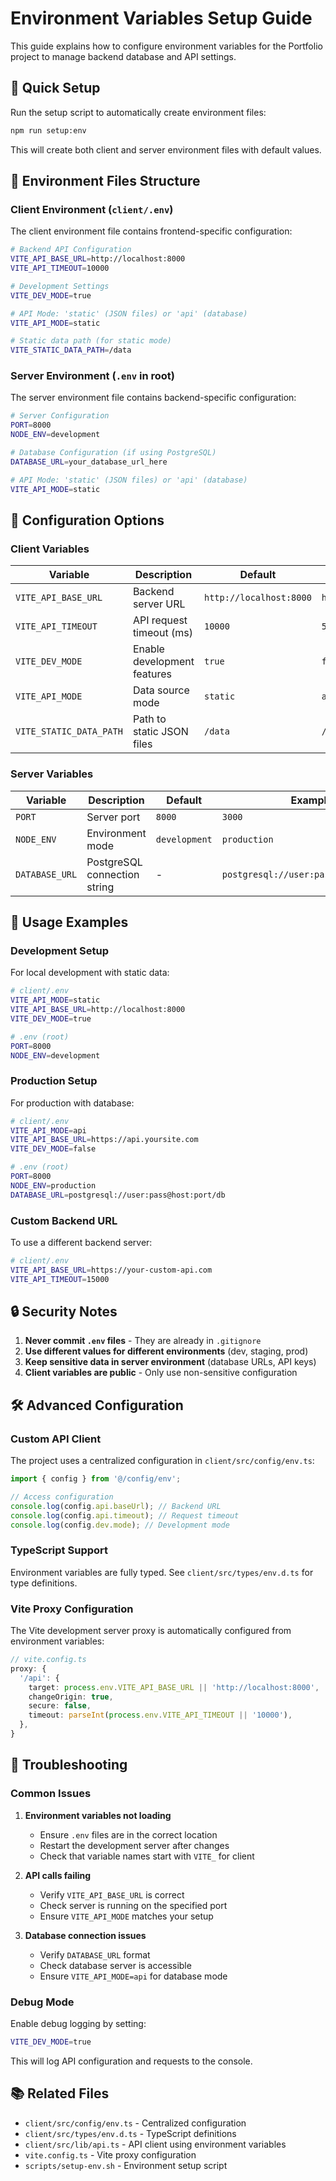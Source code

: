 # Environment Variables Setup Guide

This guide explains how to configure environment variables for the Portfolio project to manage backend database and API settings.

## 🚀 Quick Setup

Run the setup script to automatically create environment files:

```bash
npm run setup:env
```

This will create both client and server environment files with default values.

## 📁 Environment Files Structure

### Client Environment (`client/.env`)

The client environment file contains frontend-specific configuration:

```bash
# Backend API Configuration
VITE_API_BASE_URL=http://localhost:8000
VITE_API_TIMEOUT=10000

# Development Settings
VITE_DEV_MODE=true

# API Mode: 'static' (JSON files) or 'api' (database)
VITE_API_MODE=static

# Static data path (for static mode)
VITE_STATIC_DATA_PATH=/data
```

### Server Environment (`.env` in root)

The server environment file contains backend-specific configuration:

```bash
# Server Configuration
PORT=8000
NODE_ENV=development

# Database Configuration (if using PostgreSQL)
DATABASE_URL=your_database_url_here

# API Mode: 'static' (JSON files) or 'api' (database)
VITE_API_MODE=static
```

## 🔧 Configuration Options

### Client Variables

| Variable | Description | Default | Example |
|----------|-------------|---------|---------|
| `VITE_API_BASE_URL` | Backend server URL | `http://localhost:8000` | `https://api.yoursite.com` |
| `VITE_API_TIMEOUT` | API request timeout (ms) | `10000` | `5000` |
| `VITE_DEV_MODE` | Enable development features | `true` | `false` |
| `VITE_API_MODE` | Data source mode | `static` | `api` |
| `VITE_STATIC_DATA_PATH` | Path to static JSON files | `/data` | `/public/data` |

### Server Variables

| Variable | Description | Default | Example |
|----------|-------------|---------|---------|
| `PORT` | Server port | `8000` | `3000` |
| `NODE_ENV` | Environment mode | `development` | `production` |
| `DATABASE_URL` | PostgreSQL connection string | - | `postgresql://user:pass@host:port/db` |

## 🎯 Usage Examples

### Development Setup

For local development with static data:

```bash
# client/.env
VITE_API_MODE=static
VITE_API_BASE_URL=http://localhost:8000
VITE_DEV_MODE=true

# .env (root)
PORT=8000
NODE_ENV=development
```

### Production Setup

For production with database:

```bash
# client/.env
VITE_API_MODE=api
VITE_API_BASE_URL=https://api.yoursite.com
VITE_DEV_MODE=false

# .env (root)
PORT=8000
NODE_ENV=production
DATABASE_URL=postgresql://user:pass@host:port/db
```

### Custom Backend URL

To use a different backend server:

```bash
# client/.env
VITE_API_BASE_URL=https://your-custom-api.com
VITE_API_TIMEOUT=15000
```

## 🔒 Security Notes

1. **Never commit `.env` files** - They are already in `.gitignore`
2. **Use different values for different environments** (dev, staging, prod)
3. **Keep sensitive data in server environment** (database URLs, API keys)
4. **Client variables are public** - Only use non-sensitive configuration

## 🛠️ Advanced Configuration

### Custom API Client

The project uses a centralized configuration in `client/src/config/env.ts`:

```typescript
import { config } from '@/config/env';

// Access configuration
console.log(config.api.baseUrl); // Backend URL
console.log(config.api.timeout); // Request timeout
console.log(config.dev.mode); // Development mode
```

### TypeScript Support

Environment variables are fully typed. See `client/src/types/env.d.ts` for type definitions.

### Vite Proxy Configuration

The Vite development server proxy is automatically configured from environment variables:

```typescript
// vite.config.ts
proxy: {
  '/api': {
    target: process.env.VITE_API_BASE_URL || 'http://localhost:8000',
    changeOrigin: true,
    secure: false,
    timeout: parseInt(process.env.VITE_API_TIMEOUT || '10000'),
  },
}
```

## 🚨 Troubleshooting

### Common Issues

1. **Environment variables not loading**
   - Ensure `.env` files are in the correct location
   - Restart the development server after changes
   - Check that variable names start with `VITE_` for client

2. **API calls failing**
   - Verify `VITE_API_BASE_URL` is correct
   - Check server is running on the specified port
   - Ensure `VITE_API_MODE` matches your setup

3. **Database connection issues**
   - Verify `DATABASE_URL` format
   - Check database server is accessible
   - Ensure `VITE_API_MODE=api` for database mode

### Debug Mode

Enable debug logging by setting:

```bash
VITE_DEV_MODE=true
```

This will log API configuration and requests to the console.

## 📚 Related Files

- `client/src/config/env.ts` - Centralized configuration
- `client/src/types/env.d.ts` - TypeScript definitions
- `client/src/lib/api.ts` - API client using environment variables
- `vite.config.ts` - Vite proxy configuration
- `scripts/setup-env.sh` - Environment setup script 